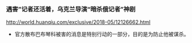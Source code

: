 ### 遇害”记者还活着，乌克兰导演“暗杀俄记者”神剧
http://world.huanqiu.com/exclusive/2018-05/12126662.html
- 官方散布巴布琴科被害的消息是特别行动的一部分，目的是为防止他被谋杀。